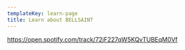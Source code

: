 ```yaml
---
templateKey: learn-page
title: Learn about BELLSAINT
---
```


https://open.spotify.com/track/72jF227qW5KQvTUBEqM0Vf
